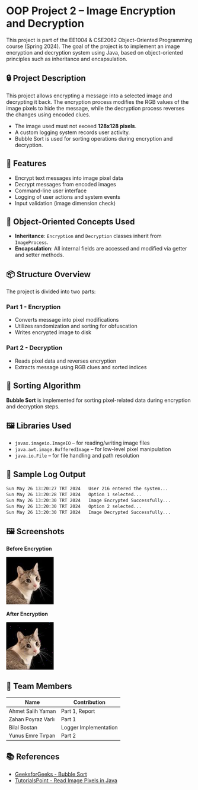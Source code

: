 
# OOP Project 2 – Image Encryption and Decryption

This project is part of the EE1004 & CSE2062 Object-Oriented Programming course (Spring 2024). The goal of the project is to implement an image encryption and decryption system using Java, based on object-oriented principles such as inheritance and encapsulation.

## 🔒 Project Description

This project allows encrypting a message into a selected image and decrypting it back. The encryption process modifies the RGB values of the image pixels to hide the message, while the decryption process reverses the changes using encoded clues.

- The image used must not exceed **128x128 pixels**.
- A custom logging system records user activity.
- Bubble Sort is used for sorting operations during encryption and decryption.

## 🧩 Features

- Encrypt text messages into image pixel data
- Decrypt messages from encoded images
- Command-line user interface
- Logging of user actions and system events
- Input validation (image dimension check)

## 🧱 Object-Oriented Concepts Used

- **Inheritance**: `Encryption` and `Decryption` classes inherit from `ImageProcess`.
- **Encapsulation**: All internal fields are accessed and modified via getter and setter methods.

## 📦 Structure Overview

The project is divided into two parts:

### Part 1 - Encryption
- Converts message into pixel modifications
- Utilizes randomization and sorting for obfuscation
- Writes encrypted image to disk

### Part 2 - Decryption
- Reads pixel data and reverses encryption
- Extracts message using RGB clues and sorted indices

## 🔁 Sorting Algorithm

**Bubble Sort** is implemented for sorting pixel-related data during encryption and decryption steps.

## 🖼️ Libraries Used

- `javax.imageio.ImageIO` – for reading/writing image files
- `java.awt.image.BufferedImage` – for low-level pixel manipulation
- `java.io.File` – for file handling and path resolution

## 📂 Sample Log Output

```
Sun May 26 13:20:27 TRT 2024   User 216 entered the system...
Sun May 26 13:20:28 TRT 2024   Option 1 selected...
Sun May 26 13:20:30 TRT 2024   Image Encrypted Successfully...
Sun May 26 13:20:30 TRT 2024   Option 2 selected...
Sun May 26 13:20:30 TRT 2024   Image Decrypted Successfully...
```

## 🖼️ Screenshots

**Before Encryption**

![Before Encryption](before_encryption.jpg)

**After Encryption**

![After Encryption](after_encryption.png)

## 👥 Team Members

| Name                  | Contribution           |
|-----------------------|------------------------|
| Ahmet Salih Yaman     | Part 1, Report         |
| Zahan Poyraz Varlı    | Part 1                 |
| Bilal Bostan          | Logger Implementation |
| Yunus Emre Tırpan     | Part 2                 |

## 📚 References

- [GeeksforGeeks - Bubble Sort](https://www.geeksforgeeks.org/bubble-sort/)
- [TutorialsPoint - Read Image Pixels in Java](https://www.tutorialspoint.com/how-to-get-pixels-rgb-values-of-an-image-using-java-opencv-library)
